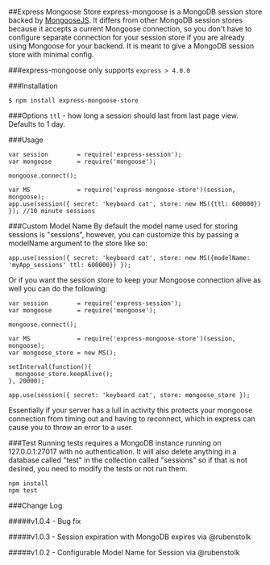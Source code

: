 ##Express Mongoose Store
express-mongoose is a MongoDB session store backed by [MongooseJS](http://mongoosejs.com/). It differs from other
MongoDB session stores because it accepts a current Mongoose connection, so you don't have to configure separate
connection for your session store if you are already using Mongoose for your backend. It is meant to give a MongoDB
session store with minimal config.

###express-mongoose only supports ````express > 4.0.0````

###Installation
````
$ npm install express-mongoose-store
````

###Options
```ttl``` - how long a session should last from last page view. Defaults to 1 day.

###Usage
````
var session        = require('express-session');
var mongoose       = require('mongoose');

mongoose.connect();

var MS             = require('express-mongoose-store')(session, mongoose);
app.use(session({ secret: 'keyboard cat', store: new MS({ttl: 600000}) }); //10 minute sessions
````

###Custom Model Name
By default the model name used for storing sessions is "sessions", however, you can customize this by
passing a modelName argument to the store like so:

````
app.use(session({ secret: 'keyboard cat', store: new MS({modelName: 'myApp_sessions' ttl: 600000}) });
````


Or if you want the session store to keep your Mongoose connection alive as well you can do the following:

````
var session        = require('express-session');
var mongoose       = require('mongoose');

mongoose.connect();

var MS             = require('express-mongoose-store')(session, mongoose);
var mongoose_store = new MS();

setInterval(function(){
  mongoose_store.keepAlive();
}, 20000);

app.use(session({ secret: 'keyboard cat', store: mongoose_store });
````

Essentially if your server has a lull in activity this protects your mongoose connection from timing out and having to reconnect, which in express can cause you to throw an error to a user.


###Test
Running tests requires a MongoDB instance running on 127.0.0.1:27017 with no authentication. It will also
delete anything in a database called "test" in the collection called "sessions" so if that is not desired, you
need to modify the tests or not run them.

````
npm install
npm test
````

###Change Log

#####v1.0.4 - Bug fix

#####v1.0.3 - Session expiration with MongoDB expires via @rubenstolk

#####v1.0.2 - Configurable Model Name for Session via @rubenstolk